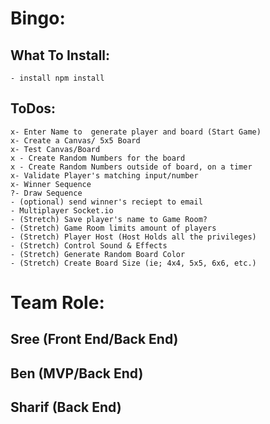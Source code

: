 # Bingo:

## What To Install:

    - install npm install

## ToDos:

    x- Enter Name to  generate player and board (Start Game)
    x- Create a Canvas/ 5x5 Board
    x- Test Canvas/Board
    x - Create Random Numbers for the board
    x - Create Random Numbers outside of board, on a timer
    x- Validate Player's matching input/number
    x- Winner Sequence
    ?- Draw Sequence
    - (optional) send winner's reciept to email
    - Multiplayer Socket.io
    - (Stretch) Save player's name to Game Room?
    - (Stretch) Game Room limits amount of players
    - (Stretch) Player Host (Host Holds all the privileges)
    - (Stretch) Control Sound & Effects
    - (Stretch) Generate Random Board Color
    - (Stretch) Create Board Size (ie; 4x4, 5x5, 6x6, etc.)

# Team Role:

## Sree (Front End/Back End)

## Ben (MVP/Back End)

## Sharif (Back End)
